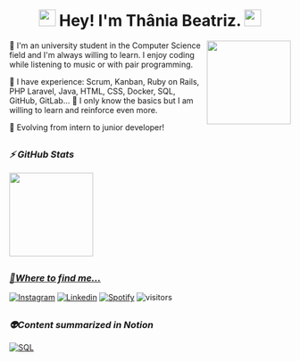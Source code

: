 <h1 align="center" ><img src="https://slackmojis.com/emojis/10521-meow_code/download" width="30"/> Hey! I'm Thânia Beatriz. <img src="https://slackmojis.com/emojis/10521-meow_code/download" width="30"/></h1>
<img align='right' src='https://media.discordapp.net/attachments/847481872115040289/965440401081241600/picasion.com_d00945cba18436568971401eb5d0c0e5.gif' width='150"'>
<p>👋 I'm an university student in the Computer Science field and I'm always willing to learn. I enjoy coding while listening to music or with pair programming.</p>
<p>🌱 I have experience: Scrum, Kanban, Ruby on Rails, PHP Laravel, Java, HTML, CSS, Docker, SQL, GitHub, GitLab... 🤔 I only know the basics but I am willing to learn and reinforce even more. </p>
<p>🚀 Evolving from intern to junior developer! </p>

<h2></h2>

### <i>⚡ GitHub Stats</i>

<div>
  <a href="https://github.com/thaniabeatriz">
  <img height="150em" src="https://github-readme-stats.vercel.app/api/top-langs/?username=thaniabeatriz&layout=compact&langs_count=7&theme=dracula"/>
</div>
<h2></h2>
  
### <i>🤙Where to find me...</i>

[![Instagram](https://img.shields.io/badge/Instagram-%23E4405F.svg?style=for-the-badge&logo=Instagram&logoColor=white)](https://www.instagram.com/thaniabeatriz_/)
[![Linkedin](https://img.shields.io/badge/Linkedin-0077B5.svg?style=for-the-badge&logo=Linkedin&logoColor=white)](https://www.linkedin.com/in/thania-pereira/)
[![Spotify](https://img.shields.io/badge/Spotify-1ED760?&style=for-the-badge&logo=spotify&logoColor=white)](https://open.spotify.com/user/214kcdjp236xsg3vtthx5jfjy)
<a> <img src="https://visitor-badge.glitch.me/badge?page_id=thaniabeatriz.visitor-badge" alt="visitors"></a>
<h2></h2>

### <i>👽Content summarized in Notion</i>
  
  [![SQL](https://img.shields.io/badge/Sql-%23E4405F.svg?style=for-the-badge&logo=sql&logoColor=white)](https://stellar-theory-31d.notion.site/Curso-SQL-0f0ab8dad66d44899e6ebf159476ba62)
